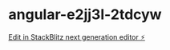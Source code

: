 # angular-e2jj3l-2tdcyw

[Edit in StackBlitz next generation editor ⚡️](https://stackblitz.com/~/github.com/Dracir03/angular-e2jj3l-2tdcyw)
